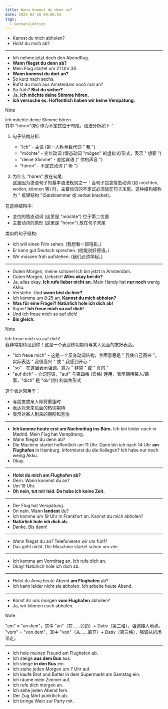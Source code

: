 ```yaml
---
title: Wann kommst du denn an?
date: 2025-02-28 09:06:53
tags:
  - German/Lektion
---
```

- Kannst du mich abholen?
- Holst du mich ab?
---
- Ich nehme jetzt doch den Abendflug.
- **Wann fliegst du denn ab?**
- Mein Flug startet um 21 Uhr 30.
- **Wann kommst du dort an?**
- So kurz nach sechs.
- Rufst du mich aus Amsterdam noch mal an?
- So früh? **Bist du sicher?**
- Ja, **ich möchte deine Stimme hören.**
- **Ich versuche es.** **Hoffentlich haben wir keine Verspätung.**

> [!NOTE]
>
> Ich möchte deine Stimme hören.  
> 其中 "hören"(听) 作为不定式位于句尾。语法分析如下：
>
> 1. 句子结构分析:
>    - "Ich" - 主语 (第一人称单数代词 " 我 ")
>    - "möchte" - 变位动词 (情态动词 "mögen" 的虚拟式Ⅰ形式，表示 " 想要 ")
>    - "deine Stimme" - 直接宾语 (" 你的声音 ")
>    - "hören" - 不定式动词 (" 听 ")
>
> 2. 为什么 "hören" 放在句尾:  
> 这是因为德语句子的基本语法规则之一：当句子包含情态动词 (如 möchten, wollen, können 等) 时，主要动词的不定式必须放在句子末尾。这种结构被称为 " 框架结构 "(Satzklammer 或 verbal bracket)。
>
> 在这种结构中:
>    - 变位的情态动词 (这里是 "möchte") 位于第二位置
>    - 主要动词的原形 (这里是 "hören") 放在句子末尾
>
> 类似的句子结构:
>    - Ich will einen Film sehen. (我想看一部电影。)
>    - Er kann gut Deutsch sprechen. (他能说好德语。)
>    - Wir müssen früh aufstehen. (我们必须早起。)

---
- Guten Morgen, meine schöne! Ich bin jetzt in Amsterdam.
- Guten Morgen, Liebster! **Alles okay bei dir?**
- Ja, alles okay. **Ich rufe lieber nicht an.** Mein Handy hat **nur noch** wenig Akku.
- Verstehe. Und **wann bist du hier?**
- Ich komme um 8:25 an. **Kannst du mich abholen?**
- **Was für eine Frage?! Natürlich hole ich dich ab!**
- Super! **Ich freue mich so auf dich!**
- Und ich freue mich so auf dich!
- **Bis gleich.**

> [!NOTE]
>
> Ich freue mich so auf dich!  
> 我非常期待见到你！这是一个表达热切期待与某人见面的友好表达。
>
>
> - "Ich freue mich" - 这是一个反身动词结构，字面意思是 " 我使自己高兴 "，实际表达 " 我很高兴 " 或 " 我感到开心 "
> - "so" - 在这里表示强调，意为 " 非常 " 或 " 真的 "
> - "auf dich" - 介词短语，"auf" 与第四格 (宾格) 连用，表示期待某人/某事，"dich" 是 "du"(你) 的宾格形式
>
> 这个表达常用于：
> - 与朋友或亲人即将重逢时
> - 表达对未来见面的热切期待
> - 表示对某人到来的期盼和喜悦

---
- **Ich komme heute erst am Nachmittag ins Büro.** Ich bin leider noch in Madrid. Mein Flug hat Verspätung.
- Wann fliegst du denn ab?
- Die Machine startet hoffentlich um 11 Uhr. Dann bin ich nach 14 Uhr **am Flughafen** in Hamburg. Informierst du die Kollegen? Ich habe nur noch wenig Akku.
- Okay.
---
- **Holst du mich am Flughafen ab?**
- Gern. Wann kommst du an?
- Um 19 Uhr.
- **Oh nein, tut mir leid. Da habe ich keine Zeit.**
---
- Der Flug hat Verspätung.
- On nein. Wann **landest** du?
- Ich komme um 19 Uhr in Frankfurt an. Kannst du mich abholen?
- **Natürlich hole ich dich ab.**
- Danke. Bis dann!
---
- Wann fliegst du an? Telefonieren wir um fünf?
- Das geht nicht. Die Maschine startet schon um vier.
---
- Ich komme am Vormittag an. Ich rufe dich an.
- Okay! Natürlich hole ich dich ab.
---
- Holst du Anna heute Abend **am Flughafen** ab?
- Ich kann leider nicht sie abholen. Ich arbeite heute Abend.
---
- Könnt ihr uns morgen **vom Flughafen** abholen?
- Ja, wir können euch abholen.

> [!NOTE]
>
> "am" = "an dem"，其中 "an"（在……旁边）+ Dativ（第三格），强调接人地点。  
> "vom" = "von dem"，其中 "von"（从……离开）+ Dativ（第三格），强调从机场带走。

---
- Ich hole meinen Freund am Flughafen ab.
- Ich steige **aus dem Bus** aus.
- Ich steige **in den Bus** ein.
- Ich stehe jeden Morgen um 7 Uhr auf.
- Ich kaufe Brot und Butter in dem Supermarkt am Samstag ein.
- Ich räume mein Zimmer auf.
- Ich rufe dich morgen an.
- Ich sehe jeden Abend fern.
- Der Zug fährt pünktlich ab.
- Ich bringe Wein zur Party mit.
